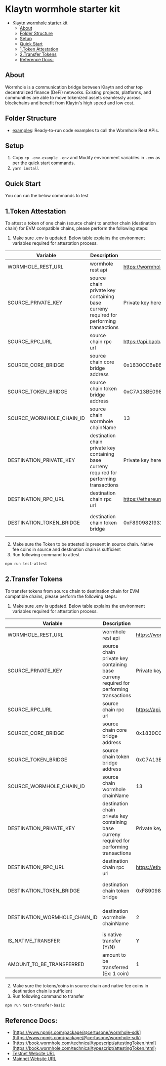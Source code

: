 # Klaytn wormhole starter kit
- [Klaytn wormhole starter kit](#klaytn-wormhole-starter-kit)
  - [About](#about)
  - [Folder Structure](#folder-structure)
  - [Setup](#setup)
  - [Quick Start](#quick-start)
  - [1.Token Attestation](#1token-attestation)
  - [2.Transfer Tokens](#2transfer-tokens)
  - [Reference Docs:](#reference-docs)

## About
Wormhole is a communication bridge between Klaytn and other top decentralized finance (DeFi) networks. Existing projects, platforms, and communities are able to move tokenized assets seamlessly across blockchains and benefit from Klaytn's high speed and low cost.

## Folder Structure

- [examples](./use-cases): Ready-to-run code examples to call the Wormhole Rest APIs.

## Setup
1. Copy `cp .env.example .env` and Modify environment variables in `.env` as per the quick start commands.
2. `yarn install`

## Quick Start
You can run the below commands to test
## 1.Token Attestation
To attest a token of one chain (source chain) to another chain (destination chain) for EVM compatible chains, please perform the following steps:
1. Make sure .env is updated. Below table explains the environment variables required for attestation process. 

| Variable        | Description           | Example  | References |
| ------------- | ------------- | ------------- | ------------- |
| WORMHOLE_REST_URL | wormhole rest api | https://wormhole-v2-testnet-api.certus.one | [https://book.wormhole.com/reference/rpcnodes.html](https://book.wormhole.com/reference/rpcnodes.html) |
| SOURCE_PRIVATE_KEY | source chain private key containing base curreny required for performing transactions | Private key here | |
| SOURCE_RPC_URL | source chain rpc url      | https://api.baobab.klaytn.net:8651 |
| SOURCE_CORE_BRIDGE | source chain core bridge address      | 0x1830CC6eE66c84D2F177B94D544967c774E624cA | [https://book.wormhole.com/reference/contracts.html#core-bridge-1](https://book.wormhole.com/reference/contracts.html#core-bridge-1) |
| SOURCE_TOKEN_BRIDGE | source chain token bridge address      | 0xC7A13BE098720840dEa132D860fDfa030884b09A | [https://book.wormhole.com/reference/contracts.html#token-bridge-1](https://book.wormhole.com/reference/contracts.html#token-bridge-1) |
| SOURCE_WORMHOLE_CHAIN_ID | source chain wormhole chainName      | 13 | [https://github.com/wormhole-foundation/wormhole/blob/main/sdk/js/src/utils/consts.ts](https://github.com/wormhole-foundation/wormhole/blob/main/sdk/js/src/utils/consts.ts) |
| DESTINATION_PRIVATE_KEY | destination chain private key containing base curreny required for performing transactions | Private key here |
| DESTINATION_RPC_URL | destination chain rpc url      | https://ethereum-goerli-rpc.allthatnode.com | |
| DESTINATION_TOKEN_BRIDGE | destination chain token bridge      | 0xF890982f9310df57d00f659cf4fd87e65adEd8d7 | [https://book.wormhole.com/reference/contracts.html#token-bridge-1](https://book.wormhole.com/reference/contracts.html#token-bridge-1) |
2. Make sure the Token to be attested is present in source chain. Native fee coins in source and destination chain is sufficient
3. Run following command to attest
```sh
npm run test-attest
```
## 2.Transfer Tokens
To transfer tokens from source chain to destination chain for EVM compatible chains, please perform the following steps:
1. Make sure .env is updated. Below table explains the environment variables required for attestation process. 

| Variable        | Description           | Example  | References |
| ------------- | ------------- | ------------- | ------------- |
| WORMHOLE_REST_URL | wormhole rest api | https://wormhole-v2-testnet-api.certus.one | [https://book.wormhole.com/reference/rpcnodes.html](https://book.wormhole.com/reference/rpcnodes.html) |
| SOURCE_PRIVATE_KEY | source chain private key containing base curreny required for performing transactions | Private key here | |
| SOURCE_RPC_URL | source chain rpc url      | https://api.baobab.klaytn.net:8651 |
| SOURCE_CORE_BRIDGE | source chain core bridge address      | 0x1830CC6eE66c84D2F177B94D544967c774E624cA | [https://book.wormhole.com/reference/contracts.html#core-bridge-1](https://book.wormhole.com/reference/contracts.html#core-bridge-1) |
| SOURCE_TOKEN_BRIDGE | source chain token bridge address      | 0xC7A13BE098720840dEa132D860fDfa030884b09A | [https://book.wormhole.com/reference/contracts.html#token-bridge-1](https://book.wormhole.com/reference/contracts.html#token-bridge-1) |
| SOURCE_WORMHOLE_CHAIN_ID | source chain wormhole chainName      | 13 | [https://github.com/wormhole-foundation/wormhole/blob/main/sdk/js/src/utils/consts.ts](https://github.com/wormhole-foundation/wormhole/blob/main/sdk/js/src/utils/consts.ts) |
| DESTINATION_PRIVATE_KEY | destination chain private key containing base curreny required for performing transactions | Private key here |
| DESTINATION_RPC_URL | destination chain rpc url      | https://ethereum-goerli-rpc.allthatnode.com | |
| DESTINATION_TOKEN_BRIDGE | destination chain token bridge      | 0xF890982f9310df57d00f659cf4fd87e65adEd8d7 | [https://book.wormhole.com/reference/contracts.html#token-bridge-1](https://book.wormhole.com/reference/contracts.html#token-bridge-1) |
| DESTINATION_WORMHOLE_CHAIN_ID | destination wormhole chainName      | 2 | [https://github.com/wormhole-foundation/wormhole/blob/main/sdk/js/src/utils/consts.ts](https://github.com/wormhole-foundation/wormhole/blob/main/sdk/js/src/utils/consts.ts) |
| IS_NATIVE_TRANSFER | is native transfer (Y/N)      | Y | |
| AMOUNT_TO_BE_TRANSFERRED | amount to be transferred (Ex: 1 coin) | 1 | |
2. Make sure the tokens/coins in source chain and native fee coins in destination chain is sufficient
3. Run following command to transfer
```sh
npm run test-transfer-basic
```

## Reference Docs:

- [https://www.npmjs.com/package/@certusone/wormhole-sdk](https://www.npmjs.com/package/@certusone/wormhole-sdk) 
- [https://book.wormhole.com/technical/typescript/attestingToken.html](https://book.wormhole.com/technical/typescript/attestingToken.html)
- [Testnet Website URL](https://wormhole-foundation.github.io/example-token-bridge-ui/#/transfer)
- [Mainnet Website URL](https://www.portalbridge.com/#/transfer)
